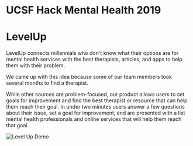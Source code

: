 # UCSF Hack Mental Health 2019
# LevelUp

LevelUp connects millennials who don't know what their options are for mental health services with the best therapists, articles, and apps to help them with their problem.

We came up with this idea because some of our team members took several months to find a therapist.

While other sources are problem-focused, our product allows users to set goals for improvement and find the best therapist or resource that can help them reach their goal. In under two minutes users answer a few questions about their issue, set a goal for improvement, and are presented with a list mental health professionals and online services that will help them reach that goal.

![Level Up Demo](/demo/levelup.gif)
